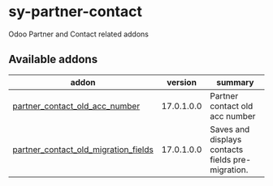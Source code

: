# sy-partner-contact
Odoo Partner and Contact related addons

[//]: # (addons)

Available addons
----------------
addon | version | summary
--- | --- | ---
[partner_contact_old_acc_number](/partner_contact_old_acc_number) | 17.0.1.0.0 | Partner contact old acc number
[partner_contact_old_migration_fields](/partner_contact_old_migration_fields) | 17.0.1.0.0 | Saves and displays contacts fields pre-migration.

[//]: # (end addons)
